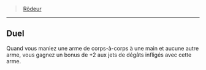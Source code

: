 ﻿---
!Generic
Id: ranger_hd.md#duel
ParentLink: ranger_hd.md#rôdeur
Name: Duel
ParentName: Rôdeur
NameLevel: 2
Attributes: {}
---
> [Rôdeur](hd_ranger.md)

---

## Duel

Quand vous maniez une arme de corps-à-corps à une main et aucune autre arme, vous gagnez un bonus de +2 aux jets de dégâts infligés avec cette arme.

